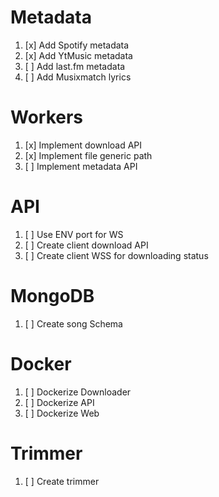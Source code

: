 # Metadata

1. [x] Add Spotify metadata
2. [x] Add YtMusic metadata
3. [ ] Add last.fm metadata
4. [ ] Add Musixmatch lyrics

# Workers

1. [x] Implement download API
2. [x] Implement file generic path
3. [ ] Implement metadata API

# API

1. [ ] Use ENV port for WS
2. [ ] Create client download API
3. [ ] Create client WSS for downloading status

# MongoDB

1. [ ] Create song Schema

# Docker

1. [ ] Dockerize Downloader
2. [ ] Dockerize API
3. [ ] Dockerize Web

# Trimmer

1. [ ] Create trimmer
